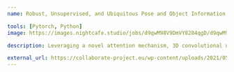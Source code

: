 ```yaml
---
name: Robust, Unsupervised, and Ubiquitous Pose and Object Information for Robot Action Recognition

tools: [Pytorch, Python]
image: https://images.nightcafe.studio/jobs/d9qwM98V9DmVY8284qgD/d9qwM98V9DmVY8284qgD--grid.jpg

description: Leveraging a novel attention mechanism, 3D convolutional neural networks, and pose data, we demonstrate how to boost human activitey recognition in RGB data without the need for high-fidelity pose data. Results published in ICRA 2021.

external_url: https://collaborate-project.eu/wp-content/uploads/2021/05/2.-Dan-Scarafoni.pdf?6bfec1&6bfec1
---
```

